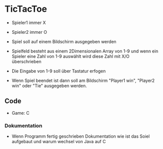 # TicTacToe

* Spieler1 immer X
* Spieler2 immer O

* Spiel soll auf einem Bildschirm ausgegeben werden

* Spielfeld besteht aus einem 2Dimensionalen Array von 1-9 und wenn ein Spieler eine Zahl von 1-9 auswählt wird diese Zahl mit X/O überschrieben

* Die Eingabe von 1-9 soll über Tastatur erfogen

* Wenn Spiel beendet ist dann soll am Bildschirm "Player1 win", "Player2 win" oder "Tie" ausgegeben werden.

## Code

* Game: C

### Dokumentation

* Wenn Programm fertig geschrieben Dokumentation wie ist das Soiel aufgebaut und warum wechsel von Java auf C
